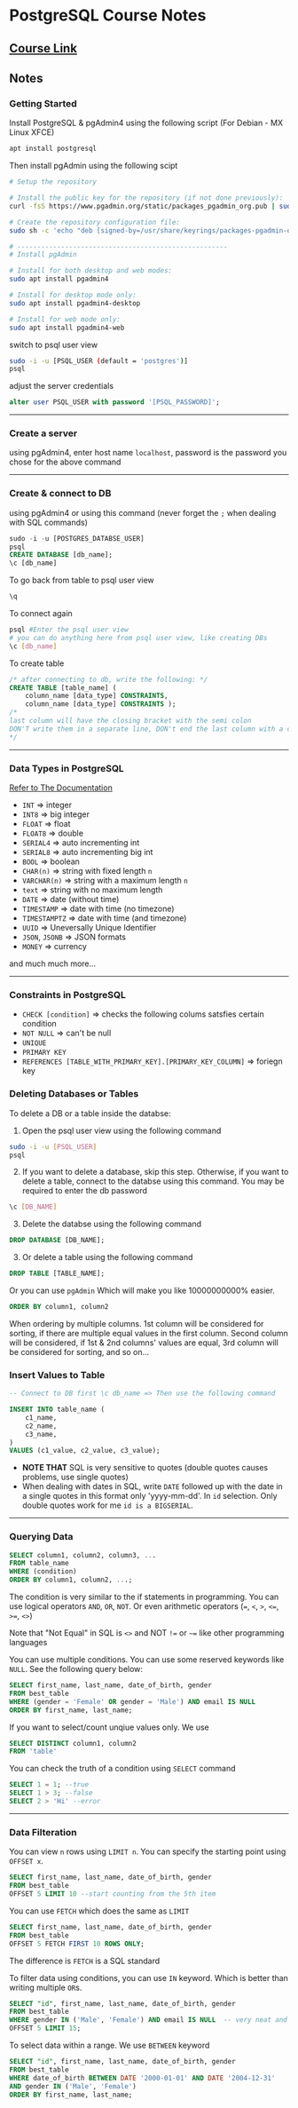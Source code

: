 # PostgreSQL Course Notes

## [Course Link](https://youtu.be/qw--VYLpxG4)

## Notes

### Getting Started

Install PostgreSQL & pgAdmin4 using the following script (For Debian - MX Linux XFCE)

```bash
apt install postgresql
```

Then install pgAdmin using the following scipt

```bash
# Setup the repository

# Install the public key for the repository (if not done previously):
curl -fsS https://www.pgadmin.org/static/packages_pgadmin_org.pub | sudo gpg --dearmor -o /usr/share/keyrings/packages-pgadmin-org.gpg

# Create the repository configuration file:
sudo sh -c 'echo "deb [signed-by=/usr/share/keyrings/packages-pgadmin-org.gpg] https://ftp.postgresql.org/pub/pgadmin/pgadmin4/apt/$(lsb_release -cs) pgadmin4 main" > /etc/apt/sources.list.d/pgadmin4.list && apt update'

# -----------------------------------------------------
# Install pgAdmin

# Install for both desktop and web modes:
sudo apt install pgadmin4

# Install for desktop mode only:
sudo apt install pgadmin4-desktop

# Install for web mode only:
sudo apt install pgadmin4-web
```

switch to psql user view

```bash
sudo -i -u [PSQL_USER (default = 'postgres')]
psql
```

adjust the server credentials

```sql
alter user PSQL_USER with password '[PSQL_PASSWORD]';
```

---

### Create a server

using pgAdmin4, enter host name `localhost`, password is the password you chose for the above command

---

### Create & connect to DB

using pgAdmin4 or using this command (never forget the `;` when dealing with SQL commands)

```sql
sudo -i -u [POSTGRES_DATABSE_USER]
psql
CREATE DATABASE [db_name];
\c [db_name]
```

To go back from table to psql user view

```bash
\q
```

To connect again

```bash
psql #Enter the psql user view
# you can do anything here from psql user view, like creating DBs
\c [db_name]
```

To create table

```sql
/* after connecting to db, write the following: */
CREATE TABLE [table_name] (
    column_name [data_type] CONSTRAINTS,
    column_name [data_type] CONSTRAINTS );
/*
last column will have the closing bracket with the semi colon
DON'T write them in a separate line, DON't end the last column with a comma
*/
```

---

### Data Types in PostgreSQL

[Refer to The Documentation](https://www.postgresql.org/docs/current/datatype.html)

- `INT` => integer
- `INT8` => big integer
- `FLOAT` => float
- `FLOAT8` => double
- `SERIAL4` => auto incrementing int
- `SERIAL8` => auto incrementing big int
- `BOOL` => boolean
- `CHAR(n)` => string with fixed length `n`
- `VARCHAR(n)` => string with a maximum length `n`
- `text` => string with no maximum length
- `DATE` => date (without time)
- `TIMESTAMP` => date with time (no timezone)
- `TIMESTAMPTZ` => date with time (and timezone)
- `UUID` => Uneversally Unique Identifier
- `JSON`, `JSONB` => JSON formats
- `MONEY` => currency

and much much more...

---

### Constraints in PostgreSQL

- `CHECK [condition]` => checks the following colums satsfies certain condition
- `NOT NULL` => can't be null
- `UNIQUE`
- `PRIMARY KEY`
- `REFERENCES [TABLE_WITH_PRIMARY_KEY].[PRIMARY_KEY_COLUMN]` => foriegn key

### Deleting Databases or Tables

To delete a DB or a table inside the databse:

1. Open the psql user view using the following command

```bash
sudo -i -u [PSQL_USER]
psql
```

2. If you want to delete a database, skip this step. Otherwise, if you want to delete a table, connect to the databse using this command. You may be required to enter the db password

```bash
\c [DB_NAME]
```

3. Delete the databse using the following command

```sql
DROP DATABASE [DB_NAME];
```

3. Or delete a table using the following command

```sql
DROP TABLE [TABLE_NAME];
```

Or you can use `pgAdmin` Which will make you like 10000000000% easier.

```sql
ORDER BY column1, column2
```

When ordering by multiple columns. 1st column will be considered for sorting, if there are multiple equal values in the first column. Second column will be considered, if 1st & 2nd columns' values are equal, 3rd column will be considered for sorting, and so on...

### Insert Values to Table

```sql
-- Connect to DB first \c db_name => Then use the following command

INSERT INTO table_name (
    c1_name,
    c2_name,
    c3_name,
)
VALUES (c1_value, c2_value, c3_value);
```

- **NOTE THAT** SQL is very sensitive to quotes (double quotes causes problems, use single quotes)
- When dealing with dates in SQL, write `DATE` followed up with the date in a single quotes in this format only 'yyyy-mm-dd'. In `id` selection. Only double quotes work for me `id is a BIGSERIAL`.

---

### Querying Data

```sql
SELECT column1, column2, column3, ...
FROM table_name
WHERE (condition)
ORDER BY column1, column2, ...;
```

The condition is very similar to the if statements in programming. You can use logical operators `AND`, `OR`, `NOT`. Or even arithmetic operators (`=`, `<`, `>`, `<=`, `>=`, `<>`)

Note that "Not Equal" in SQL is `<>` and NOT `!=` or `~=` like other programming languages

You can use multiple conditions. You can use some reserved keywords like `NULL`. See the following query below:

```sql
SELECT first_name, last_name, date_of_birth, gender
FROM best_table
WHERE (gender = 'Female' OR gender = 'Male') AND email IS NULL
ORDER BY first_name, last_name;
```

If you want to select/count unqiue values only. We use

```sql
SELECT DISTINCT column1, column2
FROM 'table'
```

You can check the truth of a condition using `SELECT` command

```sql
SELECT 1 = 1; --true
SELECT 1 > 3; --false
SELECT 2 > 'Hi' --error
```

---

### Data Filteration

You can view `n` rows using `LIMIT n`. You can specify the starting point using `OFFSET x`.

```sql
SELECT first_name, last_name, date_of_birth, gender
FROM best_table
OFFSET 5 LIMIT 10 --start counting from the 5th item
```

You can use `FETCH` which does the same as `LIMIT`

```sql
SELECT first_name, last_name, date_of_birth, gender
FROM best_table
OFFSET 5 FETCH FIRST 10 ROWS ONLY;
```

The difference is `FETCH` is a SQL standard

To filter data using conditions, you can use `IN` keyword. Which is better than writing multiple `OR`s.

```SQL
SELECT "id", first_name, last_name, date_of_birth, gender
FROM best_table
WHERE gender IN ('Male', 'Female') AND email IS NULL  -- very neat and easy now
OFFSET 5 LIMIT 15;
```

To select data within a range. We use `BETWEEN` keyword

```sql
SELECT "id", first_name, last_name, date_of_birth, gender
FROM best_table
WHERE date_of_birth BETWEEN DATE '2000-01-01' AND DATE '2004-12-31'
AND gender IN ('Male', 'Female')
ORDER BY first_name, last_name;
```
